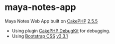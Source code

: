 maya-notes-app
==============

Maya Notes Web App built on [CakePHP](http://cakephp.org) [2.5.5](https://github.com/cakephp/debug_kit)

* Using plugin [CakePHP DebugKit](https://github.com/cakephp/debug_kit) for debugging.
* Using [Bootstrap CSS](http://getbootstrap.com) [v3.3.1](https://github.com/twbs/bootstrap/releases/tag/v3.3.1)
